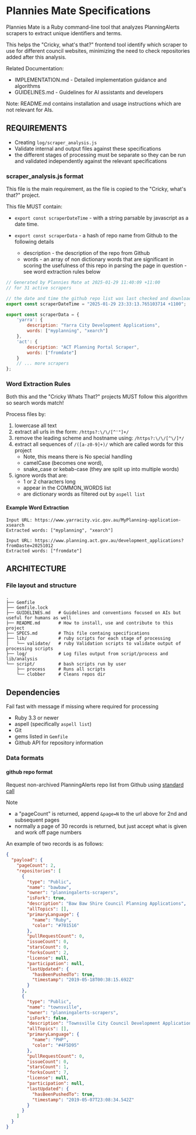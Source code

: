 # Plannies Mate Specifications

Plannies Mate is a Ruby command-line tool that analyzes PlanningAlerts scrapers to extract unique identifiers and terms.

This helps the "Cricky, what's that?" frontend tool identify which scraper to use for different council websites,
minimizing the need to check repositories added after this analysis.

Related Documentation:
- IMPLEMENTATION.md - Detailed implementation guidance and algorithms
- GUIDELINES.md - Guidelines for AI assistants and developers

Note: README.md contains installation and usage instructions which are not relevant for AIs.

## REQUIREMENTS

* Creating `log/scraper_analysis.js`
* Validate internal and output files against these specifications
* the different stages of processing must be separate so they can be run and validated independently against the
  relevant specifications

### scraper_analysis.js format

This file is the main requirement, as the file is copied to the "Cricky, what's that?" project.

This file MUST contain:

* `export const scraperDateTime` - with a string parsable by javascript as a date time.

* `export const scraperData` - a hash of repo name from Github to the following details
    * description - the description of the repo from Github
    * words - an array of non dictionary words that are significant in scoring the usefulness of this repo in parsing
      the page in question - see word extraction rules below

```javascript
// Generated by Plannies Mate at 2025-01-29 11:40:09 +11:00
// for 31 active scrapers

// the date and time the github repo list was last checked and downloaded
export const scraperDateTime = "2025-01-29 23:33:13.765103714 +1100";

export const scraperData = {
    'yarra': {
        description: "Yarra City Development Applications",
        words: ["myplanning", "xearch"]
    },
    'act': {
        description: "ACT Planning Portal Scraper",
        words: ["fromdate"]
    }
    // ... more scrapers
};
```

### Word Extraction Rules

Both this and the "Cricky Whats That?" projects MUST follow this algorithm so search words match!

Process files by:
1. lowercase all text
2. extract all urls in the form: `/https?:\/\/[^'"]+/`
3. remove the leading scheme and hostname using: `/https?:\/\/[^\/]*/`
4. extract all sequences of `/([a-z0-9]+)/` which are called words for this project
   - Note, this means there is No special handling
    - camelCase (becomes one word),
    - snake_case or kebab-case (they are split up into multiple words)
5. ignore words that are:
   - 1 or 2 characters long
   - appear in the COMMON_WORDS list
   - are dictionary words as filtered out by `aspell list`

#### Example Word Extraction

```
Input URL: https://www.yarracity.vic.gov.au/MyPlanning-application-xsearch
Extracted words: ["myplanning", "xearch"]

Input URL: https://www.planning.act.gov.au/development_applications?fromDaste=20251012
Extracted words: ["fromdate"]
```

## ARCHITECTURE

### File layout and structure

```
.
├── Gemfile
├── Gemfile.lock
├── GUIDELINES.md   # Guidelines and conventions focused on AIs but useful for humans as well
├── README.md       # How to install, use and contribute to this project
├── SPECS.md        # This file containg specifications
├── lib/            # ruby scripts for each stage of processing
│   └── validate/   # ruby Validation scripts to validate output of processing scripts
├── log/            # Log files output from script/process and lib/analysis
└── script/         # bash scripts run by user
    ├── process     # Runs all scripts
    └── clobber     # Cleans repos dir
```

## Dependencies

Fail fast with message if missing where required for processing

- Ruby 3.3 or newer
- aspell (specifically `aspell list`)
- Git
- gems listed in `Gemfile`
- Github API for repository information

### Data formats

#### github repo format

Request non-archived PlanningAlerts repo list from Github using
[standard call](https://github.com/orgs/planningalerts-scrapers/repositories.json?q=archived%3Afalse)

Note
- a "pageCount" is returned, append `&page=N` to the url above for 2nd and subsequent pages
- normally a page of 30 records is returned, but just accept what is given and work off page
    numbers

An example of two records is as follows:

```json
{
  "payload": {
    "pageCount": 2,
    "repositories": [
      {
        "type": "Public",
        "name": "bawbaw",
        "owner": "planningalerts-scrapers",
        "isFork": true,
        "description": "Baw Baw Shire Council Planning Applications",
        "allTopics": [],
        "primaryLanguage": {
          "name": "Ruby",
          "color": "#701516"
        },
        "pullRequestCount": 0,
        "issueCount": 0,
        "starsCount": 0,
        "forksCount": 2,
        "license": null,
        "participation": null,
        "lastUpdated": {
          "hasBeenPushedTo": true,
          "timestamp": "2019-05-18T00:38:15.692Z"
        }
      },
      {
        "type": "Public",
        "name": "townsville",
        "owner": "planningalerts-scrapers",
        "isFork": false,
        "description": "Townsville City Council Development Applications",
        "allTopics": [],
        "primaryLanguage": {
          "name": "PHP",
          "color": "#4F5D95"
        },
        "pullRequestCount": 0,
        "issueCount": 0,
        "starsCount": 1,
        "forksCount": 7,
        "license": null,
        "participation": null,
        "lastUpdated": {
          "hasBeenPushedTo": true,
          "timestamp": "2019-05-07T23:08:34.542Z"
        }
      }
    ]
  }
} 
```

